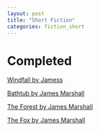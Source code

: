 ```yaml
---
layout: post
title: "Short Fiction"
categories: fiction_short
---
```



# Completed

[Windfall by Jamess](windfall.md)

[Bathtub by James Marshall](bathtub.md)

[The Forest by James Marshall](the_forest.md)

[The Fox by James Marshall](the_fox.md)
